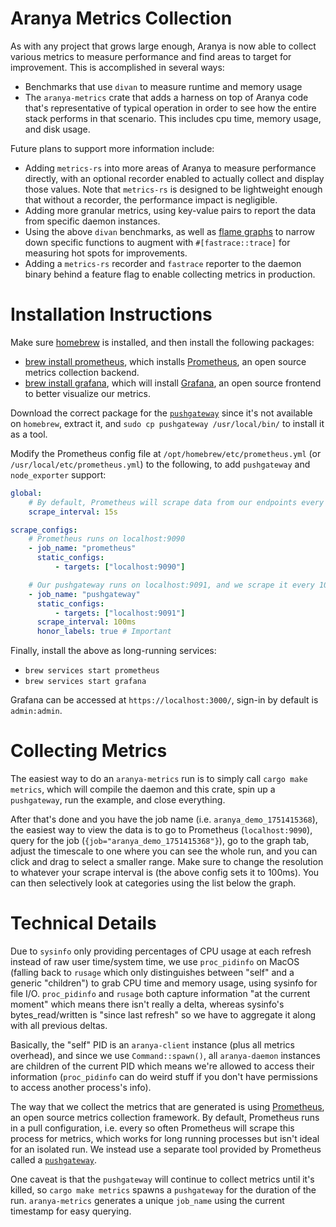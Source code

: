 # Aranya Metrics Collection

As with any project that grows large enough, Aranya is now able to collect various metrics to measure performance and find areas to target for improvement. This is accomplished in several ways:

-   Benchmarks that use `divan` to measure runtime and memory usage
-   The `aranya-metrics` crate that adds a harness on top of Aranya code that's representative of typical operation in order to see how the entire stack performs in that scenario. This includes cpu time, memory usage, and disk usage.

Future plans to support more information include:

-   Adding `metrics-rs` into more areas of Aranya to measure performance directly, with an optional recorder enabled to actually collect and display those values. Note that `metrics-rs` is designed to be lightweight enough that without a recorder, the performance impact is negligible.
-   Adding more granular metrics, using key-value pairs to report the data from specific daemon instances.
-   Using the above `divan` benchmarks, as well as [flame graphs](https://www.brendangregg.com/flamegraphs.html) to narrow down specific functions to augment with `#[fastrace::trace]` for measuring hot spots for improvements.
-   Adding a `metrics-rs` recorder and `fastrace` reporter to the daemon binary behind a feature flag to enable collecting metrics in production.

# Installation Instructions

Make sure [homebrew](https://brew.sh/) is installed, and then install the following packages:

-   [brew install prometheus](https://formulae.brew.sh/formula/prometheus), which installs [Prometheus](https://prometheus.io/), an open source metrics collection backend.
-   [brew install grafana](https://formulae.brew.sh/formula/grafana), which will install [Grafana](https://grafana.com/), an open source frontend to better visualize our metrics.

Download the correct package for the [`pushgateway`](https://prometheus.io/download/#pushgateway) since it's not available on `homebrew`, extract it, and `sudo cp pushgateway /usr/local/bin/` to install it as a tool.

Modify the Prometheus config file at `/opt/homebrew/etc/prometheus.yml` (or `/usr/local/etc/prometheus.yml`) to the following, to add `pushgateway` and `node_exporter` support:

```yaml
global:
    # By default, Prometheus will scrape data from our endpoints every 15 seconds
    scrape_interval: 15s

scrape_configs:
    # Prometheus runs on localhost:9090
    - job_name: "prometheus"
      static_configs:
          - targets: ["localhost:9090"]

    # Our pushgateway runs on localhost:9091, and we scrape it every 100ms
    - job_name: "pushgateway"
      static_configs:
          - targets: ["localhost:9091"]
      scrape_interval: 100ms
      honor_labels: true # Important
```

Finally, install the above as long-running services:

-   `brew services start prometheus`
-   `brew services start grafana`

Grafana can be accessed at `https://localhost:3000/`, sign-in by default is `admin:admin`.

# Collecting Metrics

The easiest way to do an `aranya-metrics` run is to simply call `cargo make metrics`, which will compile the daemon and this crate, spin up a `pushgateway`, run the example, and close everything.

After that's done and you have the job name (i.e. `aranya_demo_1751415368`), the easiest way to view the data is to go to Prometheus (`localhost:9090`), query for the job (`{job="aranya_demo_1751415368"}`), go to the graph tab, adjust the timescale to one where you can see the whole run, and you can click and drag to select a smaller range. Make sure to change the resolution to whatever your scrape interval is (the above config sets it to 100ms). You can then selectively look at categories using the list below the graph.

# Technical Details

Due to `sysinfo` only providing percentages of CPU usage at each refresh instead of raw user time/system time, we use `proc_pidinfo` on MacOS (falling back to `rusage` which only distinguishes between "self" and a generic "children") to grab CPU time and memory usage, using sysinfo for file I/O. `proc_pidinfo` and `rusage` both capture information "at the current moment" which means there isn't really a delta, whereas sysinfo's bytes_read/written is "since last refresh" so we have to aggregate it along with all previous deltas.

Basically, the "self" PID is an `aranya-client` instance (plus all metrics overhead), and since we use `Command::spawn()`, all `aranya-daemon` instances are children of the current PID which means we're allowed to access their information (`proc_pidinfo` can do weird stuff if you don't have permissions to access another process's info).

The way that we collect the metrics that are generated is using [Prometheus](https://prometheus.io/), an open source metrics collection framework. By default, Prometheus runs in a pull configuration, i.e. every so often Prometheus will scrape this process for metrics, which works for long running processes but isn't ideal for an isolated run. We instead use a separate tool provided by Prometheus called a [`pushgateway`](https://github.com/prometheus/pushgateway).

One caveat is that the `pushgateway` will continue to collect metrics until it's killed, so `cargo make metrics` spawns a `pushgateway` for the duration of the run. `aranya-metrics` generates a unique `job_name` using the current timestamp for easy querying.
